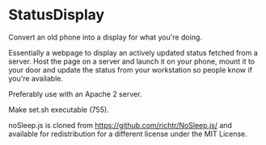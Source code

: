 # StatusDisplay
Convert an old phone into a display for what you're doing. 

Essentially a webpage to display an actively updated status fetched from a server. Host the page on a server and launch it on your phone, mount it to your door and update the status from your workstation so people know if you're available.

Preferably use with an Apache 2 server.

Make set.sh executable (755).

noSleep.js is cloned from https://github.com/richtr/NoSleep.js/ and available for redistribution for a different license under the MIT License.